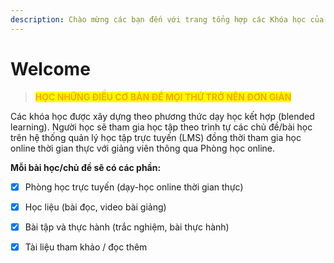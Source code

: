 ```yaml
---
description: Chào mừng các bạn đến với trang tổng hợp các Khóa học của dainganxanh
---
```


# Welcome

> <mark style="color:orange;">**HỌC NHỮNG ĐIỀU CƠ BẢN ĐỂ MỌI THỨ TRỞ NÊN ĐƠN GIẢN**</mark>

Các khóa học được xây dựng theo phương thức dạy học kết hợp (blended learning). Người học sẽ tham gia học tập theo trình tự các chủ đề/bài học trên hệ thống quản lý học tập trực tuyến (LMS) đồng thời tham gia học online thời gian thực với giảng viên thông qua Phòng học online.

**Mỗi bài học/chủ đề sẽ có các phần:**&#x20;

* [x] Phòng học trực tuyến (dạy-học online thời gian thực)
* [x] Học liệu (bài đọc, video bài giảng)
* [x] Bài tập và thực hành (trắc nghiệm, bài thực hành)
* [x] Tài liệu tham khảo / đọc thêm



